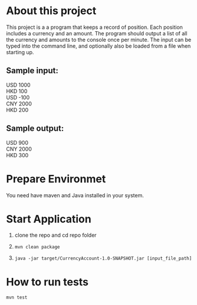 # About this project
This project is a  a program that keeps a record of position. Each position includes a currency and an amount. The program should output a list of all the currency and amounts to the console once per minute. The input can be typed into the command line, and optionally also be loaded from a file when starting up.
## Sample input:
USD 1000 <br/> 
HKD 100 <br/> 
USD -100 <br/> 
CNY 2000 <br/> 
HKD 200 <br/> 
## Sample output:
USD 900 <br/> 
CNY 2000 <br/> 
HKD 300 <br/> 
# Prepare Environmet
You need have maven and Java installed in your system.

# Start Application
1. clone the repo and cd repo folder

2. `mvn clean package`

3. `java -jar target/CurrencyAccount-1.0-SNAPSHOT.jar [input_file_path]`

# How to run tests
`mvn test`